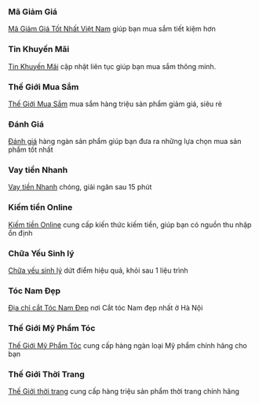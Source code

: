 ### Mã Giảm Giá
[Mã Giảm Giá Tốt Nhất Việt Nam](https://thanbarber.com/ma-giam-gia) giúp bạn mua sắm tiết kiệm hơn

### Tin Khuyến Mãi
[Tin Khuyến Mãi](https://thanbarber.com/tin-khuyen-mai) cập nhật liên tục giúp bạn mua sắm thông minh.

### Thế Giới Mua Sắm
[Thế Giới Mua Sắm](https://shop.thanbarber.com) mua sắm hàng triệu sản phẩm giảm giá, siêu rẻ

### Đánh Giá
[Đánh giá](https://thanbarber.com/review) hàng ngàn sản phẩm giúp bạn đưa ra những lựa chọn mua sản phẩm tốt nhất

### Vay tiền Nhanh
[Vay tiền Nhanh](https://thanbarber.com/vay-tien-nhanh) chóng, giải ngân sau 15 phút

### Kiếm tiền Online
[Kiếm tiền Online](https://thanbarber.com/kiem-tien-online) cung cấp kiến thức kiếm tiền, giúp bạn có nguồn thu nhập ổn định

### Chữa Yếu Sinh lý 
[Chữa yếu sinh lý](https://thanbarber.com/thuoc-chua-yeu-sinh-ly) dứt điểm hiệu quả, khỏi sau 1 liệu trình

### Tóc Nam Đẹp
[Địa chỉ cắt Tóc Nam Đẹp](https://thanbarbershop.com) nơi Cắt tóc Nam đẹp nhất ở Hà Nội


### Thế Giới Mỹ Phẩm Tóc
[Thế Giới Mỹ Phẩm Tóc](https://store.thanbarbershop.com) cung cấp hàng ngàn loại Mỹ phẩm chính hãng cho bạn

### Thế Giới Thời Trang
[Thế Giới thời trang](https://store.thanbarbershop.net) cung cấp hàng triệu sản phẩm thời trang chính hãng

